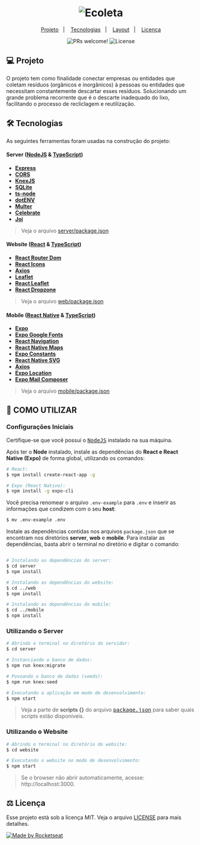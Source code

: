 <h1 align="center">
    <img alt="Ecoleta" title="Ecoleta" src="https://user-images.githubusercontent.com/38081852/83580830-6f63e200-a513-11ea-9a27-0a109ec1e4d0.png" />
</h1>

<p align="center">
  <a href="#-projeto">Projeto</a>&nbsp;&nbsp;&nbsp;|&nbsp;&nbsp;&nbsp;
  <a href="#rocket-tecnologias">Tecnologias</a>&nbsp;&nbsp;&nbsp;|&nbsp;&nbsp;&nbsp;
  <a href="#-layout">Layout</a>&nbsp;&nbsp;&nbsp;|&nbsp;&nbsp;&nbsp;
  <a href="#memo-licença">Licença</a>
</p>

<p align="center">
 <img src="https://img.shields.io/static/v1?label=PRs&message=welcome&color=7159c1&labelColor=000000" alt="PRs welcome!" />
  <img alt="License" src="https://img.shields.io/static/v1?label=license&message=MIT&color=7159c1&labelColor=000000">
</p>

## 💻 Projeto
O projeto tem como finalidade conectar empresas ou entidades que coletam resíduos (orgânicos e inorgânicos) à pessoas ou entidades que necessitam constantemente descartar esses resíduos. Solucionando um grande problema recorrente que é o descarte inadequado do lixo, facilitando o processo de recliclagem e reutilização.

## 🛠 Tecnologias
As seguintes ferramentas foram usadas na construção do projeto:

#### **Server**  ([NodeJS](https://nodejs.org/en/)  &  [TypeScript](https://www.typescriptlang.org/))

-   **[Express](https://expressjs.com/)**
-   **[CORS](https://expressjs.com/en/resources/middleware/cors.html)**
-   **[KnexJS](http://knexjs.org/)**
-   **[SQLite](https://github.com/mapbox/node-sqlite3)**
-   **[ts-node](https://github.com/TypeStrong/ts-node)**
-   **[dotENV](https://github.com/motdotla/dotenv)**
-   **[Multer](https://github.com/expressjs/multer)**
-   **[Celebrate](https://github.com/arb/celebrate)**
-   **[Joi](https://github.com/hapijs/joi)**

> Veja o arquivo  [server/package.json](./server/package.json)

#### **Website**  ([React](https://reactjs.org/)  &  [TypeScript](https://www.typescriptlang.org/))

-   **[React Router Dom](https://github.com/ReactTraining/react-router/tree/master/packages/react-router-dom)**
-   **[React Icons](https://react-icons.github.io/react-icons/)**
-   **[Axios](https://github.com/axios/axios)**
-   **[Leaflet](https://react-leaflet.js.org/en/)**
-   **[React Leaflet](https://react-leaflet.js.org/)**
-   **[React Dropzone](https://github.com/react-dropzone/react-dropzone)**

> Veja o arquivo  [web/package.json](./web/package.json)

#### **Mobile**  ([React Native](http://www.reactnative.com/)  &  [TypeScript](https://www.typescriptlang.org/))

-   **[Expo](https://expo.io/)**
-   **[Expo Google Fonts](https://github.com/expo/google-fonts)**
-   **[React Navigation](https://reactnavigation.org/)**
-   **[React Native Maps](https://github.com/react-native-community/react-native-maps)**
-   **[Expo Constants](https://docs.expo.io/versions/latest/sdk/constants/)**
-   **[React Native SVG](https://github.com/react-native-community/react-native-svg)**
-   **[Axios](https://github.com/axios/axios)**
-   **[Expo Location](https://docs.expo.io/versions/latest/sdk/location/)**
-   **[Expo Mail Composer](https://docs.expo.io/versions/latest/sdk/mail-composer/)**

> Veja o arquivo  [mobile/package.json](./mobile/package.json)

## 🧭 **COMO UTILIZAR**

### Configurações Iniciais

Certifique-se que você possui o <kbd>[NodeJS](https://nodejs.org/en/download/)</kbd> instalado na sua máquina. 

Após ter o **Node** instalado, instale as dependências do **React e React Native (Expo)** de forma global, utilizando os comandos:

```sh
# React:
$ npm install create-react-app -g

# Expo (React Native):
$ npm install -g expo-cli 
```

Você precisa renomear o arquivo `.env-example` para `.env` e inserir as informações que condizem com o seu **host**:

```sh
$ mv .env-example .env
```

Instale as dependências contidas nos arquivos `package.json` que se encontram nos diretórios **server**, **web** e **mobile**. Para instalar as dependências, basta abrir o terminal no diretório e digitar o comando:
```sh

# Instalando as dependências do server:
$ cd server
$ npm install

# Instalando as dependências do website:
$ cd ../web
$ npm install

# Instalando as dependências do mobile:
$ cd ../mobile
$ npm install
```

### Utilizando o Server

```sh
# Abrindo o terminal no diretório do servidor:
$ cd server

# Instanciando o banco de dados:
$ npm run knex:migrate

# Povoando o banco de dados (seeds):
$ npm run knex:seed

# Executando a aplicação em modo de desenvolvimento:
$ npm start
```

> Veja a parte de **scripts {}** do arquivo <kbd>[package.json](./sources/server/package.json)</kbd> para saber quais scripts estão disponíveis.

### Utilizando o Website

```sh
# Abrindo o terminal no diretório do website:
$ cd website

# Executando o website no modo de desenvolvimento:
$ npm start
```

> Se o browser não abrir automaticamente, acesse: http://localhost:3000.

## ⚖ Licença

Esse projeto está sob a licença MIT. Veja o arquivo [LICENSE](LICENSE.md) para mais detalhes.

<a href="https://rocketseat.com.br">
  <img alt="Made by Rocketseat" src="https://img.shields.io/badge/made%20by-Rocketseat-%237519C1">
</a>
